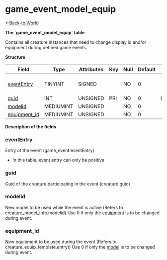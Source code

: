 # game\_event\_model\_equip

[<-Back-to:World](database-world.md)

**The \`game\_event\_model\_equip\` table**

Contains all creature instances that need to change display id and/or equipment during defined game events.

**Structure**

| Field             | Type         | Attributes | Key | Null | Default | Extra  | Comment                  |
|-------------------|--------------|------------|-----|------|---------|--------|--------------------------|
| [eventEntry][1]   | TINYINT   | SIGNED     |     | NO   | 0       |        | Entry of the game event. |
| [guid][2]         | INT      | UNSIGNED   | PRI | NO   | 0       | Unique |                          |
| [modelid][3]      | MEDIUMINT | UNSIGNED   |     | NO   | 0       |        |                          |
| [equipment_id][4] | MEDIUMINT | UNSIGNED   |     | NO   | 0       |        |                          |

[1]: #evententry
[2]: #guid
[3]: #modelid
[4]: #equipment_id

**Description of the fields**

### eventEntry

Entry of the event (game\_event.eventEntry)

-   In this table, event entry can only be positive

### guid

Guid of the creature participating in the event (creature.guid)

### modelid

New model to be used while the event is active (Refers to creature\_model\_info.modelid)
Use 0 if only the [equipment](#game_event_model_equip-equipment_id) is to be changed during event.

### equipment\_id

New equipment to be used during the event (Refers to creature\_equip\_template.entry))
Use 0 if only the [model](#game_event_model_equip-modelid) is to be changed during event.
